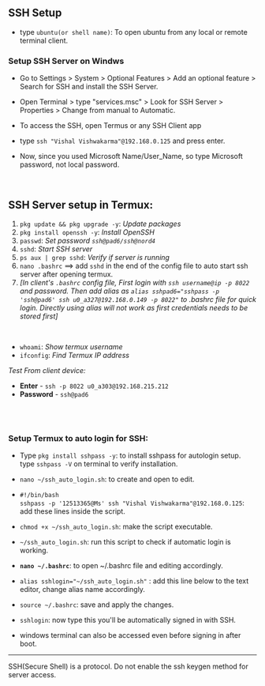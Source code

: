 
## SSH Setup
- type `ubuntu(or shell name)`: To open ubuntu from any local or remote terminal client.

### Setup SSH Server on Windws
- Go to Settings > System > Optional Features > Add an optional feature > Search for SSH and install the SSH Server.
- Open Terminal > type "services.msc" > Look for SSH Server > Properties > Change from manual to Automatic.

- To access the SSH, open Termus or any SSH Client app
- type `ssh "Vishal Vishwakarma"@192.168.0.125` and press enter.
- Now, since you used Microsoft Name/User_Name, so type Microsoft password, not local password.

<br>



 ## SSH Server setup in Termux:
 1. `pkg update && pkg upgrade -y`: _Update packages_
 2. `pkg install openssh -y`: _Install OpenSSH_
 3. `passwd`: _Set password `ssh@pad6/ssh@nord4`_
 4. `sshd`: _Start SSH server_
 5. `ps aux | grep sshd`: _Verify if server is running_ 
 5. `nano .bashrc` ==> add `sshd` in the end of the config file to auto start ssh server after opening termux.
 6. _[In client's `.bashrc` config file, First login with `ssh username@ip -p 8022` and password. Then add alias as `alias sshpad6="sshpass -p 'ssh@pad6' ssh u0_a327@192.168.0.149 -p 8022"` to .bashrc file for quick login. Directly using alias will not work as first credentials needs to be stored first]_

<br>

- `whoami`: _Show termux username_
- `ifconfig`: _Find Termux IP address_

_Test From client device:_
- **Enter** - `ssh -p 8022 u0_a303@192.168.215.212`
- **Password** - `ssh@pad6`

<br>
<br>

### Setup Termux to auto login for SSH:
- Type `pkg install sshpass -y`: to install sshpass for autologin setup. type `sshpass -V` on terminal to verify installation.
- `nano ~/ssh_auto_login.sh`: to create and open to edit.
- `#!/bin/bash` <br>
`sshpass -p '12513365@Ms' ssh "Vishal Vishwakarma"@192.168.0.125`: add these lines inside the script.
- `chmod +x ~/ssh_auto_login.sh`: make the script executable.
- `~/ssh_auto_login.sh`: run this script to check if automatic login is working.

- **`nano ~/.bashrc`**: to open ~/.bashrc file and editing accordingly.
- `alias sshlogin="~/ssh_auto_login.sh"` : add this line below to the text editor, change alias name accordingly.
- `source ~/.bashrc`: save and apply the changes.
- `sshlogin`: now type this you'll be automatically signed in with SSH. 


- windows terminal can also be accessed even before signing in after boot.

---

SSH(Secure Shell) is a protocol. Do not enable the ssh keygen method for server access.


